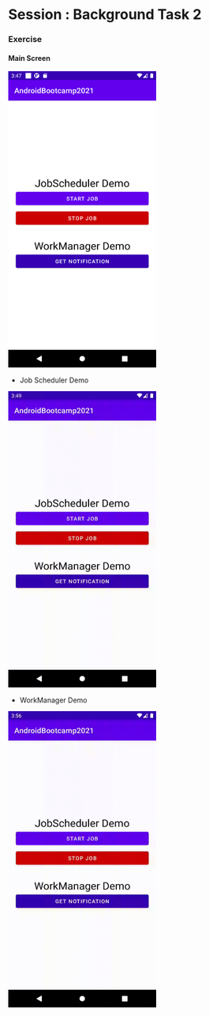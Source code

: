 # Session : Background Task 2

### Exercise

#### Main Screen
<img src="output1.png" width="300" height="600" />

* Job Scheduler Demo
<img src="job_scheduler_demo.gif" width="300" height="600" />

* WorkManager Demo
<img src="work_manager_demo.gif" width="300" height="600" />

